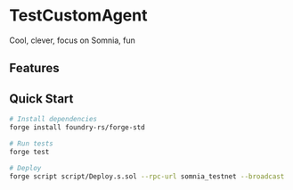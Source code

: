 # TestCustomAgent

Cool, clever, focus on Somnia, fun

## Features



## Quick Start

```bash
# Install dependencies
forge install foundry-rs/forge-std

# Run tests
forge test

# Deploy
forge script script/Deploy.s.sol --rpc-url somnia_testnet --broadcast
```
